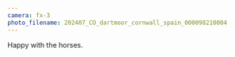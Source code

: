 ```yaml
---
camera: fx-3
photo_filename: 202407_CO_dartmoor_cornwall_spain_000098210004
---
```


Happy with the horses.

